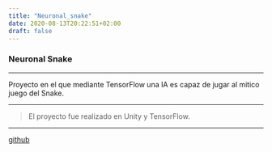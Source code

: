 ```yaml
---
title: "Neuronal_snake"
date: 2020-08-13T20:22:51+02:00
draft: false
---
```


### Neuronal Snake

------------


Proyecto en el que mediante TensorFlow una IA es capaz de jugar al mitico juego del Snake.

------------


>El proyecto fue realizado en Unity y TensorFlow.

------------


[github](https://github.com/JorgeBarcena3/NeuronalSnake "github")
